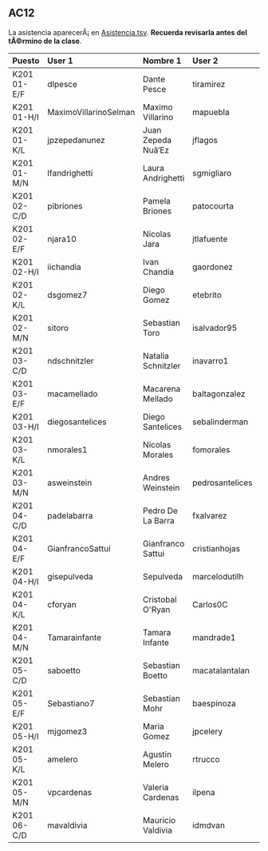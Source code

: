 ## AC12

La asistencia aparecerÃ¡ en [Asistencia.tsv](Asistencia.tsv). **Recuerda revisarla antes del tÃ©rmino de la clase**.

| Puesto | User 1 | Nombre 1 | User 2 | Nombre 2 |
|:-------|:-------|:---------|:-------|:---------|
|K201 01-E/F|dlpesce|Dante Pesce|tiramirez|Tomas Ramirez|
|K201 01-H/I|MaximoVillarinoSelman|Maximo Villarino|mapuebla|Mauro Puebla|
|K201 01-K/L|jpzepedanunez|Juan Zepeda Nuã‘Ez|jflagos|Juan Lagos|
|K201 01-M/N|lfandrighetti|Laura Andrighetti|sgmigliaro|Sebastian Migliaro|
|K201 02-C/D|pibriones|Pamela Briones|patocourta|Patricio Court|
|K201 02-E/F|njara10|Nicolas Jara|jtlafuente|Jose Lafuente|
|K201 02-H/I|iichandia|Ivan Chandia|gaordonez|Gonzalo Ordoã‘Ez|
|K201 02-K/L|dsgomez7|Diego Gomez|etebrito|Esteban Brito|
|K201 02-M/N|sitoro|Sebastian Toro|isalvador95|Iã‘Aki Salvador|
|K201 03-C/D|ndschnitzler|Natalia Schnitzler|inavarro1|Isidora Navarro|
|K201 03-E/F|macamellado|Macarena Mellado|baltagonzalez|Baltazar Gonzalez|
|K201 03-H/I|diegosantelices|Diego Santelices|sebalinderman|Sebastian Linderman|
|K201 03-K/L|nmorales1|Nicolas Morales|fomorales|Francisco Morales|
|K201 03-M/N|asweinstein|Andres Weinstein|pedrosantelices|Pedro Santelices|
|K201 04-C/D|padelabarra|Pedro De La Barra|fxalvarez|Francisco Alvarez|
|K201 04-E/F|GianfrancoSattui|Gianfranco Sattui|cristianhojas|Cristian Hojas|
|K201 04-H/I|gisepulveda|Sepulveda|marcelodutilh|Marcelo Dutilh|
|K201 04-K/L|cforyan|Cristobal O'Ryan|Carlos0C|Carlos Cespedes|
|K201 04-M/N|Tamarainfante|Tamara Infante|mandrade1|Martin Andrade|
|K201 05-C/D|saboetto|Sebastian Boetto|macatalantalan|Macarena Catalan|
|K201 05-E/F|Sebastiano7|Sebastian Mohr|baespinoza|Benjamin Espinoza|
|K201 05-H/I|mjgomez3|Maria Gomez|jpcelery|Jean Celery|
|K201 05-K/L|amelero|Agustin Melero|rtrucco|Rodrigo Trucco|
|K201 05-M/N|vpcardenas|Valeria Cardenas|ilpena|Ignacio Peã‘A|
|K201 06-C/D|mavaldivia|Mauricio Valdivia|idmdvan|Ivan Moreno|
